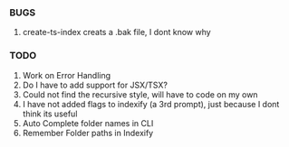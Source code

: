 ### BUGS
1) create-ts-index creats a .bak file, I dont know why

### TODO
1) Work on Error Handling
4) Do I have to add support for JSX/TSX?
5) Could not find the recursive style, will have to code on my own
6) I have not added flags to indexify (a 3rd prompt), just because I dont think its useful
7) Auto Complete folder names in CLI
8) Remember Folder paths in Indexify